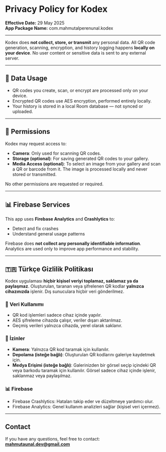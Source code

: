 
# Privacy Policy for Kodex

**Effective Date:** 29 May 2025  
**App Package Name:** com.mahmutalperenunal.kodex

---

Kodex does **not collect, store, or transmit** any personal data. All QR code generation, scanning, encryption, and history logging happens **locally on your device**. No user content or sensitive data is sent to any external server.

---

## 🔐 Data Usage

- QR codes you create, scan, or encrypt are processed only on your device.
- Encrypted QR codes use AES encryption, performed entirely locally.
- Your history is stored in a local Room database — not synced or uploaded.

---

## 📸 Permissions

Kodex may request access to:
- **Camera**: Only used for scanning QR codes.
- **Storage (optional)**: For saving generated QR codes to your gallery.
- **Media Access (optional)**: To select an image from your gallery and scan a QR or barcode from it. The image is processed locally and never stored or transmitted.

No other permissions are requested or required.

---

## 📊 Firebase Services

This app uses **Firebase Analytics** and **Crashlytics** to:
- Detect and fix crashes
- Understand general usage patterns

Firebase does **not collect any personally identifiable information**. Analytics are used only to improve app performance and stability.

---

## 🇹🇷 Türkçe Gizlilik Politikası

Kodex uygulaması **hiçbir kişisel veriyi toplamaz, saklamaz ya da paylaşmaz**. Oluşturulan, taranan veya şifrelenen QR kodlar **yalnızca cihazınızda** işlenir. Dış sunuculara hiçbir veri gönderilmez.

### 🔐 Veri Kullanımı
- QR kod işlemleri sadece cihaz içinde yapılır.
- AES şifreleme cihazda çalışır, veriler dışarı aktarılmaz.
- Geçmiş verileri yalnızca cihazda, yerel olarak saklanır.

### 📸 İzinler
- **Kamera**: Yalnızca QR kod taramak için kullanılır.
- **Depolama (isteğe bağlı)**: Oluşturulan QR kodlarını galeriye kaydetmek için.
- **Medya Erişimi (isteğe bağlı)**: Galerinizden bir görsel seçip içindeki QR veya barkodu taramak için kullanılır. Görsel sadece cihaz içinde işlenir, saklanmaz veya paylaşılmaz.

### 📊 Firebase
- Firebase Crashlytics: Hataları takip eder ve düzeltmeye yardımcı olur.
- Firebase Analytics: Genel kullanım analizleri sağlar (kişisel veri içermez).

---

## Contact

If you have any questions, feel free to contact:  
**mahmutaunal.dev@gmail.com**
